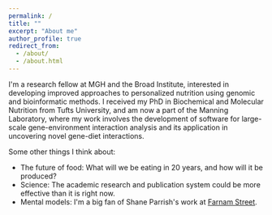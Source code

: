 ```yaml
---
permalink: /
title: ""
excerpt: "About me"
author_profile: true
redirect_from: 
  - /about/
  - /about.html
---
```


I'm a research fellow at MGH and the Broad Institute, interested in developing improved approaches to personalized nutrition using genomic and bioinformatic methods. I received my PhD in Biochemical and Molecular Nutrition from Tufts University, and am now a part of the Manning Laboratory, where my work involves the development of software for large-scale gene-environment interaction analysis and its application in uncovering novel gene-diet interactions.

Some other things I think about:
* The future of food: What will we be eating in 20 years, and how will it be produced?
* Science: The academic research and publication system could be more effective than it is right now.
* Mental models: I'm a big fan of Shane Parrish's work at [Farnam Street](https://fs.blog/).
